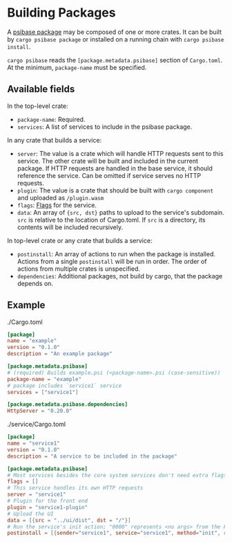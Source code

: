 # Building Packages

A [psibase package](../../../specifications/data-formats/package.md) may be composed of one or more crates. It can be built by `cargo psibase package` or installed on a running chain with `cargo psibase install`.

`cargo psibase` reads the `[package.metadata.psibase]` section of `Cargo.toml`. At the minimum, `package-name` must be specified.

## Available fields

In the top-level crate:

- `package-name`: Required.
- `services`: A list of services to include in the psibase package.

In any crate that builds a service:

- `server`: The value is a crate which will handle HTTP requests sent to this service. The other crate will be built and included in the current package. If HTTP requests are handled in the base service, it should reference the service. Can be omitted if service serves no HTTP requests.
- `plugin`: The value is a crate that should be built with `cargo component` and uploaded as `/plugin.wasm`
- `flags`: [Flags](../../../specifications/data-formats/package.md#serviceservicejson) for the service.
- `data`: An array of `{src, dst}` paths to upload to the service's subdomain. `src` is relative to the location of Cargo.toml. If `src` is a directory, its contents will be included recursively.

In top-level crate or any crate that builds a service:

- `postinstall`: An array of actions to run when the package is installed. Actions from a single `postinstall` will be run in order. The order of actions from multiple crates is unspecified.
- `dependencies`: Additional packages, not build by cargo, that the package depends on.

## Example

./Cargo.toml

```toml
[package]
name = "example"
version = "0.1.0"
description = "An example package"

[package.metadata.psibase]
# (required) Builds example.psi (<package-name>.psi (case-sensitive))
package-name = "example"
# package includes `service1` service
services = ["service1"]

[package.metadata.psibase.dependencies]
HttpServer = "0.20.0"
```

./service/Cargo.toml

```toml
[package]
name = "service1"
version = "0.1.0"
description = "A service to be included in the package"

[package.metadata.psibase]
# Most services besides the core system services don't need extra flags.
flags = []
# This service handles its own HTTP requests
server = "service1"
# Plugin for the front end
plugin = "service1-plugin"
# Upload the UI
data = [{src = "../ui/dist", dst = "/"}]
# Run the service's init action; "0000" represents <no args> from the Fracpack perspective.
postinstall = [{sender="service1", service="service1", method="init", rawData="0000"}]
```

